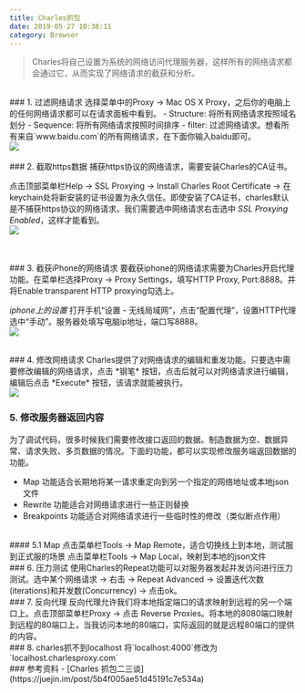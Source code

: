 ```yaml
---
title: Charles抓包
date: 2019-05-27 10:38:11
category: Browser
---
```


> Charles将自己设置为系统的网络访问代理服务器，这样所有的网络请求都会通过它，从而实现了网络请求的截获和分析。

<br/>
### 1. 过滤网络请求
选择菜单中的Proxy -> Mac OS X Proxy，之后你的电脑上的任何网络请求都可以在请求面板中看到。
- Structure: 将所有网络请求按照域名划分
- Sequence: 将所有网络请求按照时间排序
- filter: 过滤网络请求。想看所有来自`www.baidu.com`的所有网络请求，在下面你输入baidu即可。
<br/>
<img src="1.png" style="max-width:500px">



<br/>
<br/>
### 2. 截取https数据
捕获https协议的网络请求，需要安装Charles的CA证书。

点击顶部菜单栏Help -> SSL Proxying -> Install Charles Root Certificate -> 在keychain处将新安装的证书设置为永久信任。即使安装了CA证书，charles默认是不捕获https协议的网络请求。我们需要选中网络请求右击选中 *SSL Proxying Enabled*，这样才能看到。
<br/>
<img src="5.png" style="max-width:500px">

<br/>
<br/>
### 3. 截获iPhone的网络请求
要截获iphone的网络请求需要为Charles开启代理功能。在菜单栏选择Proxy -> Proxy Settings，填写HTTP Proxy, Port:8888。并将Enable transparent HTTP proxying勾选上。

*iphone上的设置*
打开手机“设置 - 无线局域网”，点击“配置代理”，设置HTTP代理选中“手动”。服务器处填写电脑ip地址，端口写8888。
<br/>
<img src="2.png" style="max-width:200px">


<br/>
### 4. 修改网络请求
Charles提供了对网络请求的编辑和重发功能。只要选中需要修改编辑的网络请求，点击 *钢笔* 按钮，点击后就可以对网络请求进行编辑，编辑后点击 *Execute* 按钮，该请求就能被执行。
<br/>
<img src="3.png" style="max-width: 500px">
<br/>


### 5. 修改服务器返回内容
为了调试代码，很多时候我们需要修改接口返回的数据。制造数据为空、数据异常、请求失败、多页数据的情况。下面的功能，都可以实现修改服务端返回数据的功能。

- Map 功能适合长期地将某一请求重定向到另一个指定的网络地址或本地json文件
- Rewrite 功能适合对网络请求进行一些正则替换
- Breakpoints 功能适合对网络请求进行一些临时性的修改（类似断点作用）

<br/>
#### 5.1 Map
点击菜单栏Tools -> Map Remote，适合切换线上到本地，测试服到正式服的场景
点击菜单栏Tools -> Map Local，映射到本地的json文件


<br/>
### 6. 压力测试
使用Charles的Repeat功能可以对服务器发起并发访问进行压力测试。选中某个网络请求 -> 右击 -> Repeat Advanced -> 设置迭代次数(iterations)和并发数(Concurrency) -> 点击ok。


<br/>
### 7. 反向代理
反向代理允许我们将本地指定端口的请求映射到远程的另一个端口上。点击顶部菜单栏Proxy -> 点击 Reverse Proxies。将本地的8080端口映射到远程的80端口上，当我访问本地的80端口，实际返回的就是远程80端口的提供的内容。


<br/>
### 8. charles抓不到localhost
将`localhost:4000`修改为`localhost.charlesproxy.com`

<br/>
### 参考资料
- [Charles 抓包二三谈](https://juejin.im/post/5b4f005ae51d45191c7e534a)